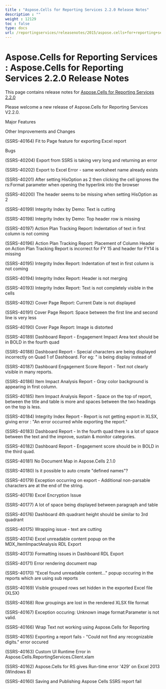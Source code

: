 ```yaml
---
title : "Aspose.Cells for Reporting Services 2.2.0 Release Notes" 
description : "" 
weight : 12129 
toc : false
type: docs
url: /reportingservices/releasenotes/2015/aspose.cells+for+reporting+services+2.2.0+release+notes/
---
```


# Aspose.Cells for Reporting Services : Aspose.Cells for Reporting Services 2.2.0 Release Notes


This page contains release notes for [Aspose.Cells for Reporting Services 2.2.0](http://www.aspose.com/downloads/cells/reportingservices/new-releases/aspose.cells-for-reporting-services-2.2.0/)

Please welcome a new release of Aspose.Cells for Reporting Services V2.2.0.

Major Features

Other Improvements and Changes

(SSRS-40164) Fit to Page feature for exporting Excel report

Bugs

(SSRS-40204) Export from SSRS is taking very long and returning an error

(SSRS-40202) Export to Excel Error - same worksheet name already exists

(SSRS-40201) After setting HisOption as 2 then clicking the cell ignores the rs:Format parameter when opening the hyperlink into the browser

(SSRS-40200) The header seems to be missing when setting HisOption as 2

(SSRS-40199) Integrity Index by Demo: Text is cutting

(SSRS-40198) Integrity Index by Demo: Top header row is missing

(SSRS-40197) Action Plan Tracking Report: Indentation of text in first column is not coming

(SSRS-40196) Action Plan Tracking Report: Placement of Column Header on Action Plan Tracking Report is incorrect for FY 15 and header for FY14 is missing

(SSRS-40195) Integrity Index Report: Indentation of text in first column is not coming

(SSRS-40194) Integrity Index Report: Header is not merging

(SSRS-40193) Integrity Index Report: Text is not completely visible in the cells

(SSRS-40192) Cover Page Report: Current Date is not displayed

(SSRS-40191) Cover Page Report: Space between the first line and second line is very less

(SSRS-40190) Cover Page Report: Image is distorted

(SSRS-40189) Dashboard Report - Engagement Impact Area text should be in BOLD in the fourth quad

(SSRS-40188) Dashboard Report - Special characters are being displayed incorrectly on Quad 1 of Dashboard. For eg: &quot; is being display instead of

(SSRS-40187) Dashboard Engagement Score Report - Text not clearly visible in many reports.

(SSRS-40186) Item Impact Analysis Report - Gray color background is appearing in first column.

(SSRS-40185) Item Impact Analysis Report - Space on the top of report, between the title and table is more and spaces between the two headings on the top is less.

(SSRS-40184) Integrity Index Report - Report is not getting export in XLSX, giving error : "An error occurred while exporting the report."

(SSRS-40183) Dashboard Report - In the fourth quad there is a lot of space between the text and the improve, sustain & monitor categories.

(SSRS-40182) Dashboard Report - Engagement score should be in BOLD in the third quad.

(SSRS-40181) No Document Map in Aspose.Cells 2.1.0

(SSRS-40180) Is it possible to auto create "defined names"?

(SSRS-40179) Exception occurring on export - Additional non-parsable characters are at the end of the string.

(SSRS-40178) Excel Encryption Issue

(SSRS-40177) A lot of space being displayed between paragraph and table

(SSRS-40176) Dashboard 4th quadrant height should be similar to 3rd quadrant

(SSRS-40175) Wrapping issue - text are cutting

(SSRS-40174) Excel unreadable content popup on the MDX\_ItemImpactAnalysis RDL Export

(SSRS-40173) Formatting issues in Dashboard RDL Export

(SSRS-40171) Error rendering document map

(SSRS-40170) "Excel found unreadable content..." popup occuring in the reports which are using sub reports

(SSRS-40169) Visible grouped rows set hidden in the exported Excel file (XLSX)

(SSRS-40168) Row groupings are lost in the rendered XLSX file format

(SSRS-40167) Exception occuring: Unknown image format:Parameter is not valid.

(SSRS-40166) Wrap Text not working using Aspose.Cells for Reporting

(SSRS-40165) Exporting a report fails - "Could not find any recognizable digits." error occured

(SSRS-40163) Custom UI Runtime Error in Aspose.Cells.ReportingServices.Client.xlam

(SSRS-40162) Aspose.Cells for RS gives Run-time error '429' on Excel 2013 (Windows 8)

(SSRS-40160) Saving and Publishing Aspose Cells SSRS report fail

